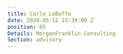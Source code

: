 ```yaml
---
title: Carlo LeBoffe
date: 2020-05-12 15:39:00 Z
position: 65
Details: MorganFranklin Consulting
Section: advisory
---
```


